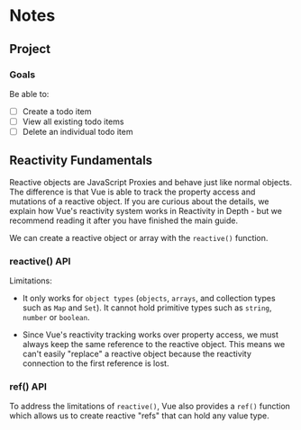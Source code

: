 # Notes

## Project

### Goals

Be able to:

- [ ] Create a todo item
- [ ] View all existing todo items
- [ ] Delete an individual todo item

## Reactivity Fundamentals

Reactive objects are JavaScript Proxies and behave just like normal objects. The difference is that Vue is able to track the property access and mutations of a reactive object. If you are curious about the details, we explain how Vue's reactivity system works in Reactivity in Depth - but we recommend reading it after you have finished the main guide.

We can create a reactive object or array with the `reactive()` function.

### reactive() API

Limitations:

- It only works for `object types` (`objects`, `arrays`, and collection types such as `Map` and `Set`). It cannot hold primitive types such as `string`, `number` or `boolean`.

- Since Vue's reactivity tracking works over property access, we must always keep the same reference to the reactive object. This means we can't easily "replace" a reactive object because the reactivity connection to the first reference is lost.

### ref() API

To address the limitations of `reactive()`, Vue also provides a `ref()` function which allows us to create reactive "refs" that can hold any value type.
